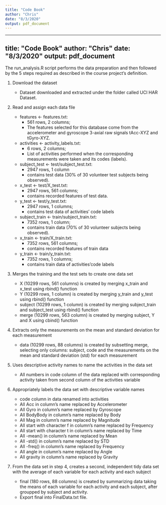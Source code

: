 ```yaml
---
title: "Code Book"
author: "Chris"
date: "8/3/2020"
output: pdf_document
---
```


---
title: "Code Book"
author: "Chris"
date: "8/3/2020"
output: pdf_document
---

The run_analysis.R script performs the data preparation and then followed by the 5 steps required as described in the course project’s definition.

1. Download the dataset
    + Dataset downloaded and extracted under the folder called UCI HAR Dataset.

2. Read and assign each data file
    + features <- features.txt: 
        * 561 rows, 2 columns;
        * The features selected for this database come from the accelerometer and gyroscope 3-axial raw signals tAcc-XYZ and tGyro-XYZ.
    + activities <- activity_labels.txt: 
        * 6 rows, 2 columns;
        * List of activities performed when the corresponding measurements were taken and its codes (labels).
    + subject_test <- test/subject_test.txt: 
        * 2947 rows, 1 column
        * contains test data (30% of 30 volunteer test subjects being observed).
    + x_test <- test/X_test.txt: 
        * 2947 rows, 561 columns;
        * contains recorded features of test data.
    + y_test <- test/y_test.txt:
        * 2947 rows, 1 columns;
        * contains test data of activities’ code labels
    + subject_train <- train/subject_train.txt:
        * 7352 rows, 1 column;
        * contains train data (70% of 30 volunteer subjects being observed).
    + x_train <- train/X_train.txt: 
        * 7352 rows, 561 columns;
        * contains recorded features of train data
    + y_train <- train/y_train.txt: 
        * 7352 rows, 1 columns;
        * contains train data of activities’code labels

3. Merges the training and the test sets to create one data set
    + X (10299 rows, 561 columns) is created by merging x_train and x_test using rbind() function
    + Y (10299 rows, 1 column) is created by merging y_train and y_test using rbind() function
    + subject (10299 rows, 1 column) is created by merging subject_train and subject_test using rbind() function
    + merge (10299 rows, 563 column) is created by merging subject, Y and X using cbind() function

4. Extracts only the measurements on the mean and standard deviation for each measurement
    + data (10299 rows, 88 columns) is created by subsetting merge, selecting only columns: subject, code and the measurements on the mean and standard deviation (std) for each measurement

5. Uses descriptive activity names to name the activities in the data set
    + All numbers in code column of the data replaced with corresponding activity taken from second column of the activities variable

6. Appropriately labels the data set with descriptive variable names
    + code column in data renamed into activities
    + All Acc in column’s name replaced by Accelerometer
    + All Gyro in column’s name replaced by Gyroscope
    + All BodyBody in column’s name replaced by Body
    + All Mag in column’s name replaced by Magnitude
    + All start with character f in column’s name replaced by Frequency
    + All start with character t in column’s name replaced by Time
    + All -mean() in column’s name replaced by Mean
    + All -std() in column’s name replaced by STD
    + All -freq() in column’s name replaced by Frequency
    + All angle in column’s name replaced by Angle
    + All gravity in column’s name replaced by Gravity

7. From the data set in step 4, creates a second, independent tidy data set with the average of each variable for each activity and each subject
    + final (180 rows, 88 columns) is created by summarizing data taking the means of each variable for each activity and each subject, after groupped by subject and activity.
    + Export final into FinalData.txt file.